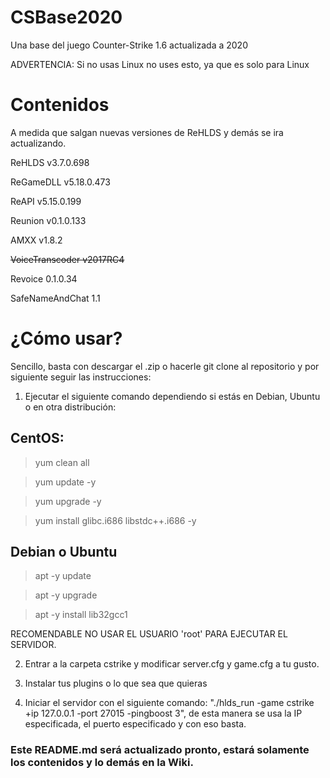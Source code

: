 # CSBase2020
Una base del juego Counter-Strike 1.6 actualizada a 2020

ADVERTENCIA: Si no usas Linux no uses esto, ya que es solo para Linux

# Contenidos

A medida que salgan nuevas versiones de ReHLDS y demás se ira actualizando.

ReHLDS v3.7.0.698

ReGameDLL v5.18.0.473

ReAPI v5.15.0.199

Reunion v0.1.0.133

AMXX v1.8.2

~~VoiceTranscoder v2017RC4~~

Revoice 0.1.0.34

SafeNameAndChat 1.1

# ¿Cómo usar?

Sencillo, basta con descargar el .zip o hacerle git clone al repositorio y por siguiente seguir las instrucciones:

1) Ejecutar el siguiente comando dependiendo si estás en Debian, Ubuntu o en otra distribución:

## CentOS:

> yum clean all

> yum update -y

> yum upgrade -y

> yum install glibc.i686 libstdc++.i686 -y

## Debian o Ubuntu

> apt -y update

> apt -y upgrade

> apt -y install lib32gcc1

RECOMENDABLE NO USAR EL USUARIO 'root' PARA EJECUTAR EL SERVIDOR.

2) Entrar a la carpeta cstrike y modificar server.cfg y game.cfg a tu gusto.

3) Instalar tus plugins o lo que sea que quieras

4) Iniciar el servidor con el siguiente comando: "./hlds_run -game cstrike +ip 127.0.0.1 -port 27015 -pingboost 3", de esta manera se usa la IP especificada, el puerto especificado y con eso basta.

### Este README.md será actualizado pronto, estará solamente los contenidos y lo demás en la Wiki.
